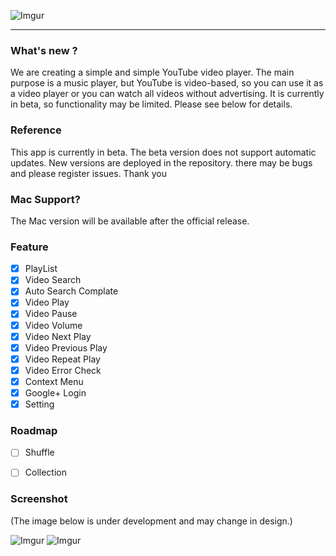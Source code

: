 ![Imgur](https://i.imgur.com/qKenxpi.png)
***

### What's new ?
We are creating a simple and simple YouTube video player. The main purpose is a music player, but YouTube is video-based, so you can use it as a video player or you can watch all videos without advertising. It is currently in beta, so functionality may be limited. Please see below for details.

### Reference
This app is currently in beta. 
The beta version does not support automatic updates. 
New versions are deployed in the repository. 
there may be bugs and please register issues.
Thank you

### Mac Support?
The Mac version will be available after the official release.

### Feature

- [x] PlayList
- [x] Video Search
- [x] Auto Search Complate
- [x] Video Play
- [x] Video Pause
- [x] Video Volume
- [x] Video Next Play
- [x] Video Previous Play
- [x] Video Repeat Play
- [x] Video Error Check
- [x] Context Menu
- [x] Google+ Login
- [x] Setting

### Roadmap

- [ ] Shuffle
- [ ] Collection


### Screenshot
(The image below is under development and may change in design.)

![Imgur](https://i.imgur.com/6Z2O4A9.png)
![Imgur](https://i.imgur.com/MYUB8qb.png)
